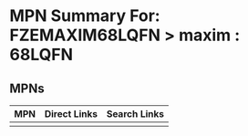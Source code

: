 



# MPN Summary For: FZEMAXIM68LQFN > maxim : 68LQFN

## MPNs
  

|MPN|Direct Links|Search Links|
| :--- | :--- | :--- |
||||
